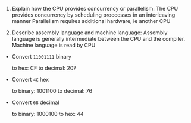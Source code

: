 <!-- Answers to the Short Answer Essay Questions go here -->

1. Explain how the CPU provides concurrency or parallelism:
 The CPU provides concurrency by scheduling proccesses in an interleaving manner
 Parallelism requires additional hardware, ie another CPU

2. Describe assembly language and machine language:
Assembly language is generally intermediate between the CPU and the compiler. Machine language is read by CPU

* Convert `11001111` binary

    to hex:
    CF
    to decimal:
    207


* Convert `4C` hex

    to binary:
    1001100
    to decimal:
    76


* Convert `68` decimal

    to binary:
    1000100
    to hex:
    44